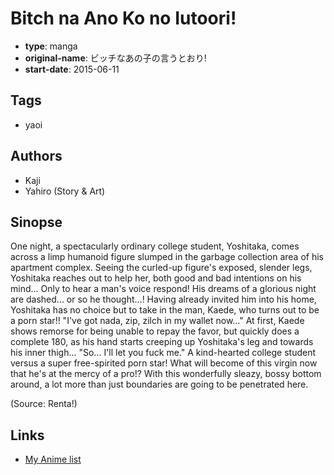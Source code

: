 # Bitch na Ano Ko no Iutoori!

-   **type**: manga
-   **original-name**: ビッチなあの子の言うとおり!
-   **start-date**: 2015-06-11

## Tags

-   yaoi

## Authors

-   Kaji
-   Yahiro (Story & Art)

## Sinopse

One night, a spectacularly ordinary college student, Yoshitaka, comes across a limp humanoid figure slumped in the garbage collection area of his apartment complex. Seeing the curled-up figure's exposed, slender legs, Yoshitaka reaches out to help her, both good and bad intentions on his mind... Only to hear a man's voice respond! His dreams of a glorious night are dashed... or so he thought...! Having already invited him into his home, Yoshitaka has no choice but to take in the man, Kaede, who turns out to be a porn star!! "I've got nada, zip, zilch in my wallet now..." At first, Kaede shows remorse for being unable to repay the favor, but quickly does a complete 180, as his hand starts creeping up Yoshitaka's leg and towards his inner thigh... "So... I'll let you fuck me." A kind-hearted college student versus a super free-spirited porn star! What will become of this virgin now that he's at the mercy of a pro!? With this wonderfully sleazy, bossy bottom around, a lot more than just boundaries are going to be penetrated here.

(Source: Renta!)

## Links

-   [My Anime list](https://myanimelist.net/manga/109186/Bitch_na_Ano_Ko_no_Iutoori)
